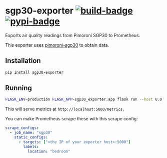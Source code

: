 # sgp30-exporter [![build-badge]](https://travis-ci.com/github/urbas/sgp30-exporter) [![pypi-badge]](https://pypi.org/project/sgp30-exporter/)

Exports air quality readings from Pimoroni SGP30 to Prometheus.

This exporter uses [pimoroni-sgp30] to obtain data.

## Installation

```bash
pip install sgp30-exporter
```

## Running

```bash
FLASK_ENV=production FLASK_APP=sgp30_exporter.app flask run --host 0.0.0.0
```

This will serve metrics at `http://localhost:5000/metrics`.

You can make Prometheus scrape these with this scrape config:

```yaml
scrape_configs:
  - job_name: "sgp30"
    static_configs:
      - targets: ["<the IP of your exporter host>:5000"]
        labels:
          location: "bedroom"
```

[build-badge]: https://travis-ci.com/urbas/sgp30-exporter.svg?branch=master
[pimoroni-sgp30]: https://github.com/pimoroni/sgp30-python
[pypi-badge]: https://badge.fury.io/py/sgp30-exporter.svg
